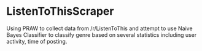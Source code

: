 # ListenToThisScraper
Using PRAW to collect data from /r/ListenToThis and attempt to use Naive Bayes Classifier to classify genre based on several statistics including user activity, time of posting.
